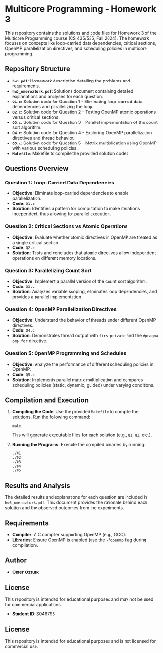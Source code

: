 # Multicore Programming - Homework 3

This repository contains the solutions and code files for Homework 3 of the Multicore Programming course (CS 435/535, Fall 2024). The homework focuses on concepts like loop-carried data dependencies, critical sections, OpenMP parallelization directives, and scheduling policies in multicore programming.

## Repository Structure

- **`hw3.pdf`**: Homework description detailing the problems and requirements.
- **`hw3_omerozturk.pdf`**: Solutions document containing detailed explanations and analyses for each question.
- **`Q1.c`**: Solution code for Question 1 - Eliminating loop-carried data dependencies and parallelizing the loop.
- **`Q2.c`**: Solution code for Question 2 - Testing OpenMP atomic operations versus critical sections.
- **`Q3.c`**: Solution code for Question 3 - Parallel implementation of the count sort algorithm.
- **`Q4.c`**: Solution code for Question 4 - Exploring OpenMP parallelization directives and thread behavior.
- **`Q5.c`**: Solution code for Question 5 - Matrix multiplication using OpenMP with various scheduling policies.
- **`Makefile`**: Makefile to compile the provided solution codes.

## Questions Overview

### Question 1: Loop-Carried Data Dependencies
- **Objective**: Eliminate loop-carried dependencies to enable parallelization.
- **Code**: `Q1.c`
- **Solution**: Identifies a pattern for computation to make iterations independent, thus allowing for parallel execution.

### Question 2: Critical Sections vs Atomic Operations
- **Objective**: Evaluate whether atomic directives in OpenMP are treated as a single critical section.
- **Code**: `Q2.c`
- **Solution**: Tests and concludes that atomic directives allow independent operations on different memory locations.

### Question 3: Parallelizing Count Sort
- **Objective**: Implement a parallel version of the count sort algorithm.
- **Code**: `Q3.c`
- **Solution**: Analyzes variable scoping, eliminates loop dependencies, and provides a parallel implementation.

### Question 4: OpenMP Parallelization Directives
- **Objective**: Understand the behavior of threads under different OpenMP directives.
- **Code**: `Q4.c`
- **Solution**: Demonstrates thread output with `firstprivate` and the `#pragma omp for` directive.

### Question 5: OpenMP Programming and Schedules
- **Objective**: Analyze the performance of different scheduling policies in OpenMP.
- **Code**: `Q5.c`
- **Solution**: Implements parallel matrix multiplication and compares scheduling policies (static, dynamic, guided) under varying conditions.

## Compilation and Execution

1. **Compiling the Code**:
   Use the provided `Makefile` to compile the solutions. Run the following command:
   ```
   make
   ```
   This will generate executable files for each solution (e.g., `Q1`, `Q2`, etc.).

2. **Running the Programs**:
   Execute the compiled binaries by running:
   ```
   ./Q1
   ./Q2
   ./Q3
   ./Q4
   ./Q5
   ```

## Results and Analysis
The detailed results and explanations for each question are included in `hw3_omerozturk.pdf`. This document provides the rationale behind each solution and the observed outcomes from the experiments.

## Requirements

- **Compiler**: A C compiler supporting OpenMP (e.g., GCC).
- **Libraries**: Ensure OpenMP is enabled (use the `-fopenmp` flag during compilation).

## Author
- **Ömer Öztürk**

## License
This repository is intended for educational purposes and may not be used for commercial applications.
- **Student ID**: S046798

## License
This repository is intended for educational purposes and is not licensed for commercial use.

